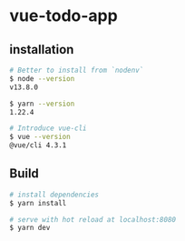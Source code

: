 # vue-todo-app

## installation


```sh
# Better to install from `nodenv`
$ node --version
v13.8.0

$ yarn --version
1.22.4

# Introduce vue-cli
$ vue --version
@vue/cli 4.3.1

```

## Build

``` sh
# install dependencies
$ yarn install

# serve with hot reload at localhost:8080
$ yarn dev
```
